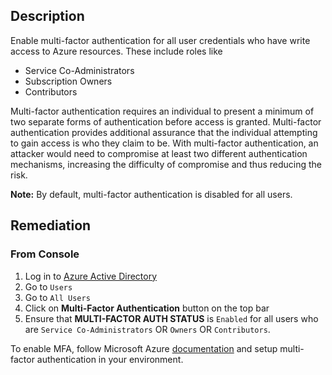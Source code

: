 ## Description

Enable multi-factor authentication for all user credentials who have write access to Azure resources. These include roles like

- Service Co-Administrators
- Subscription Owners
- Contributors

Multi-factor authentication requires an individual to present a minimum of two separate forms of authentication before access is granted. Multi-factor authentication provides additional assurance that the individual attempting to gain access is who they claim to be. With multi-factor authentication, an attacker would need to compromise at least two different authentication mechanisms, increasing the difficulty of compromise and thus reducing the risk.

**Note:** By default, multi-factor authentication is disabled for all users.

## Remediation

### From Console

1. Log in to [Azure Active Directory](https://portal.azure.com/#blade/Microsoft_AAD_IAM/ActiveDirectoryMenuBlade/Overview)
2. Go to `Users`
3. Go to `All Users`
4. Click on **Multi-Factor Authentication** button on the top bar
5. Ensure that **MULTI-FACTOR AUTH STATUS** is `Enabled` for all users who are `Service Co-Administrators` OR `Owners` OR `Contributors`.

To enable MFA, follow Microsoft Azure [documentation](https://docs.microsoft.com/en-us/azure/active-directory/authentication/tutorial-enable-azure-mfa) and setup multi-factor authentication in your environment.
